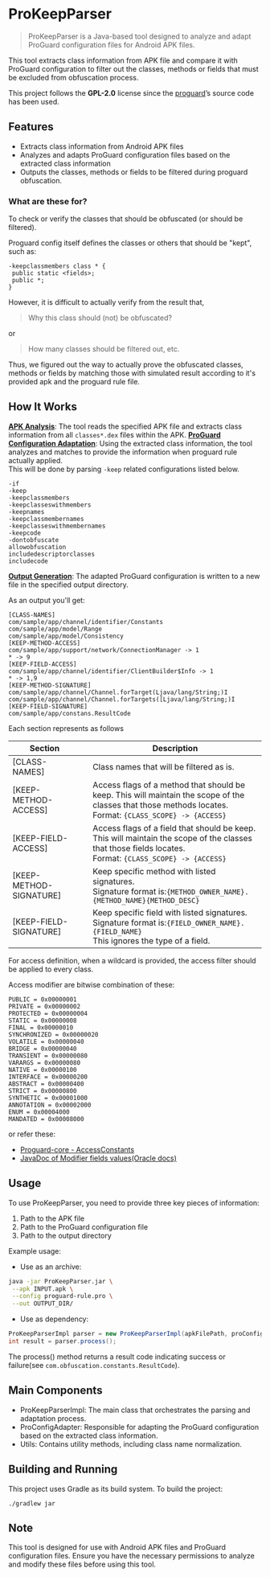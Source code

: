 # ProKeepParser

> ProKeepParser is a Java-based tool designed to analyze and adapt ProGuard configuration files for Android APK files.

This tool extracts class information from APK file and compare it with ProGuard configuration to filter out the classes, methods or fields that must be excluded from obfuscation process. 

This project follows the **GPL-2.0** license since the [proguard](https://github.com/Guardsquare/proguard)’s source code has been used.

## Features

- Extracts class information from Android APK files
- Analyzes and adapts ProGuard configuration files based on the extracted class information
- Outputs the classes, methods or fields to be filtered during proguard obfuscation.

### What are these for?
To check or verify the classes that should be obfuscated (or should be filtered).

Proguard config itself defines the classes or others that should be "kept", such as:
```
-keepclassmembers class * {
 public static <fields>;
 public *;
}
```
However, it is difficult to actually verify from the result that,
> Why this class should (not) be obfuscated? 

or

> How many classes should be filtered out, etc.

Thus, we figured out the way to actually prove the obfuscated classes, methods or fields by matching those with simulated result according to it's provided apk and the proguard rule file. 

## How It Works

<b><u>APK Analysis</u></b>: The tool reads the specified APK file and extracts class information from all `classes*.dex` files within the APK.
<b><u>ProGuard Configuration Adaptation</u></b>: Using the extracted class information, the tool analyzes and matches to provide the information when proguard rule actually applied.<br>This will be done by parsing `-keep` related configurations listed below.
```
-if
-keep
-keepclassmembers
-keepclasseswithmembers
-keepnames
-keepclassmembernames
-keepclasseswithmembernames
-keepcode
-dontobfuscate
allowobfuscation
includedescriptorclasses
includecode
```
<b><u>Output Generation</u></b>: The adapted ProGuard configuration is written to a new file in the specified output directory.

As an output you'll get:

```
[CLASS-NAMES]
com/sample/app/channel/identifier/Constants
com/sample/app/model/Range
com/sample/app/model/Consistency
[KEEP-METHOD-ACCESS]
com/sample/app/support/network/ConnectionManager -> 1
* -> 9
[KEEP-FIELD-ACCESS]
com/sample/app/channel/identifier/ClientBuilder$Info -> 1
* -> 1,9
[KEEP-METHOD-SIGNATURE]
com/sample/app/channel/Channel.forTarget(Ljava/lang/String;)I
com/sample/app/channel/Channel.forTargets([Ljava/lang/String;)I
[KEEP-FIELD-SIGNATURE]
com/sample/app/constans.ResultCode
```

Each section represents as follows

| Section |   | Description |
|-------------------------|:--|--------------------------------------------------------------------------------------------------------------------------------------------------------------|
| [CLASS-NAMES] | | Class names that will be filtered as is. |
| [KEEP-METHOD-ACCESS] | | Access flags of a method that should be keep. This will maintain the scope of the classes that those methods locates.<br>Format: `{CLASS_SCOPE} -> {ACCESS}` |
| [KEEP-FIELD-ACCESS] | | Access flags of a field that should be keep. This will maintain the scope of the classes that those fields locates.<br>Format: `{CLASS_SCOPE} -> {ACCESS}` |
| [KEEP-METHOD-SIGNATURE] | | Keep specific method with listed signatures.<br>Signature format is:`{METHOD_OWNER_NAME}.{METHOD_NAME}{METHOD_DESC}` |
| [KEEP-FIELD-SIGNATURE] | | Keep specific field with listed signatures.<br>Signature format is:`{FIELD_OWNER_NAME}.{FIELD_NAME}`<br>This ignores the type of a field. |

For access definition, when a wildcard is provided, the access filter should be applied to every class. 

Access modifier are bitwise combination of these:

```
PUBLIC = 0x00000001
PRIVATE = 0x00000002
PROTECTED = 0x00000004
STATIC = 0x00000008
FINAL = 0x00000010
SYNCHRONIZED = 0x00000020
VOLATILE = 0x00000040
BRIDGE = 0x00000040
TRANSIENT = 0x00000080
VARARGS = 0x00000080
NATIVE = 0x00000100
INTERFACE = 0x00000200
ABSTRACT = 0x00000400
STRICT = 0x00000800
SYNTHETIC = 0x00001000
ANNOTATION = 0x00002000
ENUM = 0x00004000
MANDATED = 0x00008000
```

or refer these:
* [Proguard-core - AccessConstants](https://github.com/Guardsquare/proguard-core/blob/master/base/src/main/java/proguard/classfile/AccessConstants.java)
* [JavaDoc of Modifier fields values(Oracle docs)](https://docs.oracle.com/en/java/javase/21/docs/api/constant-values.html#java.lang.reflect.Modifier.ABSTRACT)

## Usage

To use ProKeepParser, you need to provide three key pieces of information:

1. Path to the APK file
2. Path to the ProGuard configuration file
3. Path to the output directory

Example usage:

* Use as an archive:
```bash
java -jar ProKeepParser.jar \
 --apk INPUT.apk \
 --config proguard-rule.pro \
 --out OUTPUT_DIR/ 
```
* Use as dependency:
```java
ProKeepParserImpl parser = new ProKeepParserImpl(apkFilePath, proConfigFilePath, outputDirPath);
int result = parser.process();
```
The process() method returns a result code indicating success or failure(see `com.obfuscation.constants.ResultCode`).

## Main Components
* ProKeepParserImpl: The main class that orchestrates the parsing and adaptation process.
* ProConfigAdapter: Responsible for adapting the ProGuard configuration based on the extracted class information.
* Utils: Contains utility methods, including class name normalization.

## Building and Running
This project uses Gradle as its build system. To build the project:
```
./gradlew jar
```

## Note
This tool is designed for use with Android APK files and ProGuard configuration files. 
Ensure you have the necessary permissions to analyze and modify these files before using this tool.
